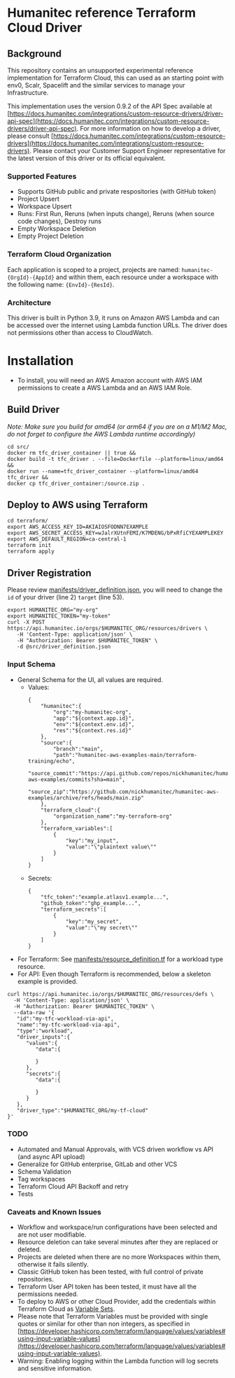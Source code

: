 # Humanitec reference Terraform Cloud Driver

## Background
This repository contains an unsupported experimental reference implementation for Terraform Cloud, this can used as an starting point with env0, Scalr, Spacelift and the similar services to manage your Infrastructure.

This implementation uses the version 0.9.2 of the API Spec available at [https://docs.humanitec.com/integrations/custom-resource-drivers/driver-api-spec](https://docs.humanitec.com/integrations/custom-resource-drivers/driver-api-spec).
For more information on how to develop a driver, please consult [https://docs.humanitec.com/integrations/custom-resource-drivers](https://docs.humanitec.com/integrations/custom-resource-drivers).
Please contact your Customer Support Engineer representative for the latest version of this driver or its official equivalent.

### Supported Features
* Supports GitHub public and private respositories (with GitHub token)
* Project Upsert
* Workspace Upsert
* Runs: First Run, Reruns (when inputs change), Reruns (when source code changes), Destroy runs
* Empty Workspace Deletion
* Empty Project Deletion

### Terraform Cloud Organization
Each application is scoped to a project, projects are named: `humanitec-{OrgId}-{AppId}` and within them, each resource under a workspace with the following name: `{EnvId}-{ResId}`.

### Architecture
This driver is built in Python 3.9, it runs on Amazon AWS Lambda and can be accessed over the internet using Lambda function URLs. The driver does not permissions other than access to CloudWatch.

# Installation
* To install, you will need an AWS Amazon account with AWS IAM permissions to create a AWS Lambda and an AWS IAM Role.

## Build Driver
_Note: Make sure you build for amd64 (or arm64 if you are on a M1/M2 Mac, do not forget to configure the AWS Lambda runtime accordingly)_
```
cd src/
docker rm tfc_driver_container || true &&
docker build -t tfc_driver . --file=Dockerfile --platform=linux/amd64 &&
docker run --name=tfc_driver_container --platform=linux/amd64 tfc_driver &&
docker cp tfc_driver_container:/source.zip .
```

## Deploy to AWS using Terraform
```
cd terraform/
export AWS_ACCESS_KEY_ID=AKIAIOSFODNN7EXAMPLE
export AWS_SECRET_ACCESS_KEY=wJalrXUtnFEMI/K7MDENG/bPxRfiCYEXAMPLEKEY
export AWS_DEFAULT_REGION=ca-central-1
terraform init
terraform apply
```

## Driver Registration
Please review [manifests/driver_definition.json](manifests/driver_definition.json), you will need to change the `id` of your driver (line 2) `target` (line 53).
```
export HUMANITEC_ORG="my-org"
export HUMANITEC_TOKEN="my-token"
curl -X POST https://api.humanitec.io/orgs/$HUMANITEC_ORG/resources/drivers \
   -H 'Content-Type: application/json' \
   -H "Authorization: Bearer $HUMANITEC_TOKEN" \
   -d @src/driver_definition.json
```

### Input Schema
* General Schema for the UI, all values are required.
  - Values:
    ```
    {
        "humanitec":{
            "org":"my-humanitec-org",
            "app":"${context.app.id}",
            "env":"${context.env.id}",
            "res":"${context.res.id}"
        },
        "source":{
            "branch":"main",
            "path":"humanitec-aws-examples-main/terraform-training/echo",
            "source_commit":"https://api.github.com/repos/nickhumanitec/humanitec-aws-examples/commits?sha=main",
            "source_zip":"https://github.com/nickhumanitec/humanitec-aws-examples/archive/refs/heads/main.zip"
        },
        "terraform_cloud":{
            "organization_name":"my-terraform-org"
        },
        "terraform_variables":[
            {
                "key":"my_input",
                "value":"\"plaintext value\""
            }
        ]
    }
    ```
  - Secrets:
    ```
    {
        "tfc_token":"example.atlasv1.example...",
        "github_token":"ghp_example...",
        "terraform_secrets":[
            {
                "key":"my_secret",
                "value":"\"my secret\""
            }
        ]
    }
    ```
* For Terraform: See [manifests/resource_definition.tf](manifests/resource_definition.tf) for a workload type resource.
* For API: Even though Terraform is recommended, below a skeleton example is provided.
```
curl https://api.humanitec.io/orgs/$HUMANITEC_ORG/resources/defs \
  -H 'Content-Type: application/json' \
  -H "Authorization: Bearer $HUMANITEC_TOKEN" \
  --data-raw '{
   "id":"my-tfc-workload-via-api",
   "name":"my-tfc-workload-via-api",
   "type":"workload",
   "driver_inputs":{
      "values":{
         "data":{

         }
      },
      "secrets":{
         "data":{

         }
      }
   },
   "driver_type":"$HUMANITEC_ORG/my-tf-cloud"
}'
```

### TODO
* Automated and Manual Approvals, with VCS driven workflow vs API (and async API upload)
* Generalize for GitHub enterprise, GitLab and other VCS
* Schema Validation
* Tag workspaces
* Terraform Cloud API Backoff and retry
* Tests

### Caveats and Known Issues
* Workflow and workspace/run configurations have been selected and are not user modifiable.
* Resource deletion can take several minutes after they are replaced or deleted.
* Projects are deleted when there are no more Workspaces within them, otherwise it fails silently.
* Classic GitHub token has been tested, with full control of private repositories.
* Terraform User API token has been tested, it must have all the permissions needed.
* To deploy to AWS or other Cloud Provider, add the credentials within Terraform Cloud as [Variable Sets](https://developer.hashicorp.com/terraform/tutorials/cloud/cloud-multiple-variable-sets).
* Please note that Terraform Variables must be provided with single quotes or similar for other than non integers, as specified in [https://developer.hashicorp.com/terraform/language/values/variables#using-input-variable-values](https://developer.hashicorp.com/terraform/language/values/variables#using-input-variable-values).
* Warning: Enabling logging within the Lambda function will log secrets and sensitive information.
